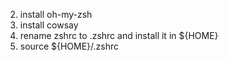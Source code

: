 2. install oh-my-zsh
3. install cowsay
4. rename zshrc to .zshrc and install it in ${HOME}
5. source ${HOME}/.zshrc
